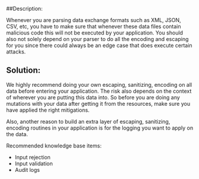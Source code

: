 ##Description:

Whenever you are parsing data exchange formats such as XML, JSON, CSV, etc, you
have to make sure that whenever these data files contain malicious code this will not be
executed by your application. You should also not solely depend on your parser to do all
the encoding and escaping for you since there could always be an edge case that does
execute certain attacks.

## Solution:

We highly recommend doing your own escaping, sanitizing, encoding on all data before entering your application. The risk also depends on the context of wherever you are putting this data into. So before you are doing any mutations with your data after getting it from the resources, make sure you have applied the right mitigations.

Also, another reason to build an extra layer of escaping, sanitizing, encoding routines in your application is for the logging you want to apply on the data.


Recommended knowledge base items:

- Input rejection
- Input validation
- Audit logs
